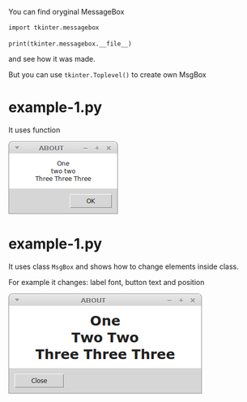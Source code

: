 
You can find oryginal MessageBox

    import tkinter.messagebox

    print(tkinter.messagebox.__file__)

and see how it was made.


But you can use `tkinter.Toplevel()` to create own MsgBox

# example-1.py

It uses function

![#1](screenshots/example-1.png?raw=true)   

# example-1.py

It uses class `MsgBox` and shows how to change elements inside class. 

For example it changes: label font, button text and position

![#2](screenshots/example-2.png?raw=true)   

